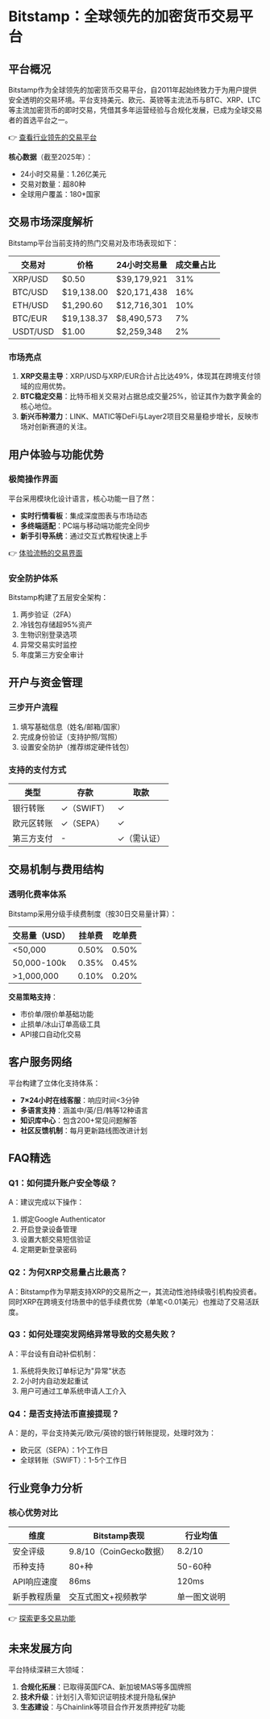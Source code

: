 # Bitstamp：全球领先的加密货币交易平台  

## 平台概况  
Bitstamp作为全球领先的加密货币交易平台，自2011年起始终致力于为用户提供安全透明的交易环境。平台支持美元、欧元、英镑等主流法币与BTC、XRP、LTC等主流加密货币的即时交易，凭借其多年运营经验与合规化发展，已成为全球交易者的首选平台之一。  

👉 [查看行业领先的交易平台](https://bit.ly/okx_welcome)  

**核心数据**（截至2025年）：  
- 24小时交易量：1.26亿美元  
- 交易对数量：超80种  
- 全球用户覆盖：180+国家  

## 交易市场深度解析  
Bitstamp平台当前支持的热门交易对及市场表现如下：  

| 交易对      | 价格       | 24小时交易量 | 成交量占比 |  
|-------------|------------|--------------|------------|  
| XRP/USD     | $0.50      | $39,179,921  | 31%        |  
| BTC/USD     | $19,138.00 | $20,171,438  | 16%        |  
| ETH/USD     | $1,290.60  | $12,716,301  | 10%        |  
| BTC/EUR     | $19,138.37 | $8,490,573   | 7%         |  
| USDT/USD    | $1.00      | $2,259,348   | 2%         |  

### 市场亮点  
1. **XRP交易主导**：XRP/USD与XRP/EUR合计占比达49%，体现其在跨境支付领域的应用优势。  
2. **BTC稳定交易**：比特币相关交易对占据总成交量25%，验证其作为数字黄金的核心地位。  
3. **新兴币种潜力**：LINK、MATIC等DeFi与Layer2项目交易量稳步增长，反映市场对创新赛道的关注。  

## 用户体验与功能优势  

### 极简操作界面  
平台采用模块化设计语言，核心功能一目了然：  
- **实时行情看板**：集成深度图表与市场动态  
- **多终端适配**：PC端与移动端功能完全同步  
- **新手引导系统**：通过交互式教程快速上手  

👉 [体验流畅的交易界面](https://bit.ly/okx_welcome)  

### 安全防护体系  
Bitstamp构建了五层安全架构：  
1. 两步验证（2FA）  
2. 冷钱包存储超95%资产  
3. 生物识别登录选项  
4. 异常交易实时监控  
5. 年度第三方安全审计  

## 开户与资金管理  

### 三步开户流程  
1. 填写基础信息（姓名/邮箱/国家）  
2. 完成身份验证（支持护照/驾照）  
3. 设置安全防护（推荐绑定硬件钱包）  

### 支持的支付方式  
| 类型        | 存款       | 取款       |  
|-------------|------------|------------|  
| 银行转账    | ✓（SWIFT） | ✓          |  
| 欧元区转账  | ✓（SEPA）  | ✓          |  
| 第三方支付  | -          | ✓（需认证）|  

## 交易机制与费用结构  

### 透明化费率体系  
Bitstamp采用分级手续费制度（按30日交易量计算）：  

| 交易量（USD） | 挂单费 | 吃单费 |  
|---------------|--------|--------|  
| <50,000       | 0.50%  | 0.50%  |  
| 50,000-100k   | 0.35%  | 0.45%  |  
| >1,000,000    | 0.10%  | 0.20%  |  

**交易策略支持**：  
- 市价单/限价单基础功能  
- 止损单/冰山订单高级工具  
- API接口自动化交易  

## 客户服务网络  
平台构建了立体化支持体系：  
- **7×24小时在线客服**：响应时间<3分钟  
- **多语言支持**：涵盖中/英/日/韩等12种语言  
- **知识库中心**：包含200+常见问题解答  
- **社区反馈机制**：每月更新路线图改进计划  

## FAQ精选  

### Q1：如何提升账户安全等级？  
A：建议完成以下操作：  
1. 绑定Google Authenticator  
2. 开启登录设备管理  
3. 设置大额交易短信验证  
4. 定期更新登录密码  

### Q2：为何XRP交易量占比最高？  
A：Bitstamp作为早期支持XRP的交易所之一，其流动性池持续吸引机构投资者。同时XRP在跨境支付场景中的低手续费优势（单笔<0.01美元）也推动了交易活跃度。  

### Q3：如何处理突发网络异常导致的交易失败？  
A：平台设有自动补偿机制：  
1. 系统将失败订单标记为"异常"状态  
2. 2小时内自动发起重试  
3. 用户可通过工单系统申请人工介入  

### Q4：是否支持法币直接提现？  
A：是的，平台支持美元/欧元/英镑的银行转账提现，处理时效为：  
- 欧元区（SEPA）：1个工作日  
- 全球转账（SWIFT）：1-5个工作日  

## 行业竞争力分析  

### 核心优势对比  

| 维度         | Bitstamp表现                | 行业均值         |  
|--------------|-----------------------------|------------------|  
| 安全评级     | 9.8/10（CoinGecko数据）     | 8.2/10           |  
| 币种支持     | 80+种                       | 50-60种          |  
| API响应速度  | 86ms                        | 120ms            |  
| 新手教程质量 | 交互式图文+视频教学         | 单一图文说明     |  

👉 [探索更多交易功能](https://bit.ly/okx_welcome)  

## 未来发展方向  
平台持续深耕三大领域：  
1. **合规化拓展**：已取得英国FCA、新加坡MAS等多国牌照  
2. **技术升级**：计划引入零知识证明技术提升隐私保护  
3. **生态建设**：与Chainlink等项目合作开发质押挖矿功能  
